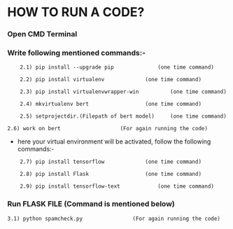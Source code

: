 # HOW TO RUN A CODE?

### Open CMD Terminal
### Write following mentioned commands:-
```console
	2.1) pip install --upgrade pip 				(one time command)
```
```console
	2.2) pip install virtualenv				(one time command)
```
```console
	2.3) pip install virtualenvwrapper-win			(one time command)
```
```console
	2.4) mkvirtualenv bert					(one time command)
```
```console
	2.5) setprojectdir.(Filepath of bert model)		(one time command)
```
	2.6) work on bert					(For again running the code)

* here your virtual environment will be activated, follow the following commands:-
```console
	2.7) pip install tensorflow				(one time command)
```
```console
	2.8) pip install Flask					(one time command)
```
```console
	2.9) pip install tensorflow-text			(one time command)
```
### Run FLASK FILE (Command is mentioned below)
	3.1) python spamcheck.py				(For again running the code)
